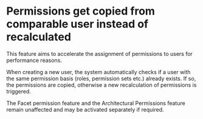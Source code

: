 # Permissions get copied from comparable user instead of recalculated

This feature aims to accelerate the assignment of permissions to users for performance reasons.

When creating a new user, the system automatically checks if a user with the same permission basis (roles, permission sets etc.) already exists. If so, the permissions are copied, otherwise a new recalculation of permissions is triggered. 

The Facet permission feature and the Architectural Permissions feature remain unaffected and may be activated separately if required.